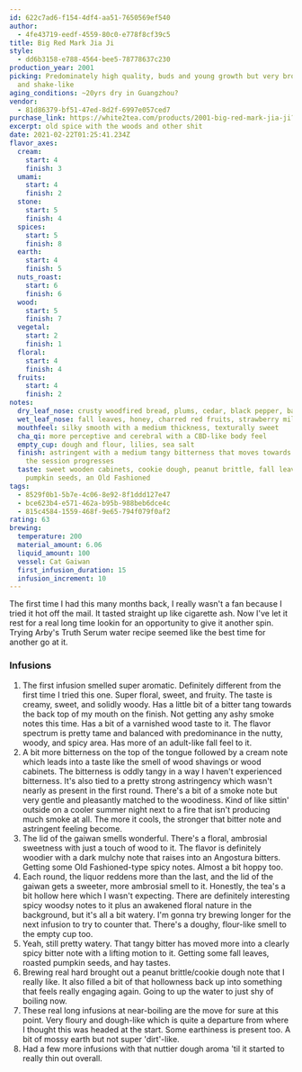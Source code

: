 ```yaml
---
id: 622c7ad6-f154-4df4-aa51-7650569ef540
author:
  - 4fe43719-eedf-4559-80c0-e778f8cf39c5
title: Big Red Mark Jia Ji
style:
  - dd6b3158-e788-4564-bee5-78778637c230
production_year: 2001
picking: Predominately high quality, buds and young growth but very broken up
  and shake-like
aging_conditions: ~20yrs dry in Guangzhou?
vendor:
  - 81d86379-bf51-47ed-8d2f-6997e057ced7
purchase_link: https://white2tea.com/products/2001-big-red-mark-jia-ji?_pos=1&_sid=7a5d9192d&_ss=r
excerpt: old spice with the woods and other shit
date: 2021-02-22T01:25:41.234Z
flavor_axes:
  cream:
    start: 4
    finish: 3
  umami:
    start: 4
    finish: 2
  stone:
    start: 5
    finish: 4
  spices:
    start: 5
    finish: 8
  earth:
    start: 4
    finish: 5
  nuts_roast:
    start: 6
    finish: 6
  wood:
    start: 5
    finish: 7
  vegetal:
    start: 2
    finish: 1
  floral:
    start: 4
    finish: 4
  fruits:
    start: 4
    finish: 2
notes:
  dry_leaf_nose: crusty woodfired bread, plums, cedar, black pepper, banana
  wet_leaf_nose: fall leaves, honey, charred red fruits, strawberry milkshake, sweet flowers
  mouthfeel: silky smooth with a medium thickness, texturally sweet
  cha_qi: more perceptive and cerebral with a CBD-like body feel
  empty_cup: dough and flour, lilies, sea salt
  finish: astringent with a medium tangy bitterness that moves towards spicy as
    the session progresses
  taste: sweet wooden cabinets, cookie dough, peanut brittle, fall leaves, roasted
    pumpkin seeds, an Old Fashioned
tags:
  - 8529f0b1-5b7e-4c06-8e92-8f1ddd127e47
  - bce623b4-e571-462a-b95b-988beb6dce4c
  - 815c4584-1559-468f-9e65-794f079f0af2
rating: 63
brewing:
  temperature: 200
  material_amount: 6.06
  liquid_amount: 100
  vessel: Cat Gaiwan
  first_infusion_duration: 15
  infusion_increment: 10
---
```

The first time I had this many months back, I really wasn't a fan because I tried it hot off the mail. It tasted straight up like cigarette ash. Now I've let it rest for a real long time lookin for an opportunity to give it another spin. Trying Arby's Truth Serum water recipe seemed like the best time for another go at it. 

### Infusions

1. The first infusion smelled super aromatic. Definitely different from the first time I tried this one. Super floral, sweet, and fruity. The taste is creamy, sweet, and solidly woody. Has a little bit of a bitter tang towards the back top of my mouth on the finish. Not getting any ashy smoke notes this time. Has a bit of a varnished wood taste to it. The flavor spectrum is pretty tame and balanced with predominance in the nutty, woody, and spicy area. Has more of an adult-like fall feel to it.
2. A bit more bitterness on the top of the tongue followed by a cream note which leads into a taste like the smell of wood shavings or wood cabinets. The bitterness is oddly tangy in a way I haven't experienced bitterness. It's also tied to a pretty strong astringency which wasn't nearly as present in the first round. There's a bit of a smoke note but very gentle and pleasantly matched to the woodiness. Kind of like sittin' outside on a cooler summer night next to a fire that isn't producing much smoke at all. The more it cools, the stronger that bitter note and astringent feeling become.
3. The lid of the gaiwan smells wonderful. There's a floral, ambrosial sweetness with just a touch of wood to it. The flavor is definitely woodier with a dark mulchy note that raises into an Angostura bitters. Getting some OId Fashioned-type spicy notes. Almost a bit hoppy too.
4. Each round, the liquor reddens more than the last, and the lid of the gaiwan gets a sweeter, more ambrosial smell to it. Honestly, the tea's a bit hollow here which I wasn't expecting. There are definitely interesting spicy woodsy notes to it plus an awakened floral nature in the background, but it's all a bit watery. I'm gonna try brewing longer for the next infusion to try to counter that. There's a doughy, flour-like smell to the empty cup too.
5. Yeah, still pretty watery. That tangy bitter has moved more into a clearly spicy bitter note with a lifting motion to it. Getting some fall leaves, roasted pumpkin seeds, and hay tastes. 
6. Brewing real hard brought out a peanut brittle/cookie dough note that I really like. It also filled a bit of that hollowness back up into something that feels really engaging again. Going to up the water to just shy of boiling now.
7. These real long infusions at near-boiling are the move for sure at this point. Very floury and dough-like which is quite a departure from where I thought this was headed at the start. Some earthiness is present too. A bit of mossy earth but not super 'dirt'-like.
8. Had a few more infusions with that nuttier dough aroma 'til it started to really thin out overall.